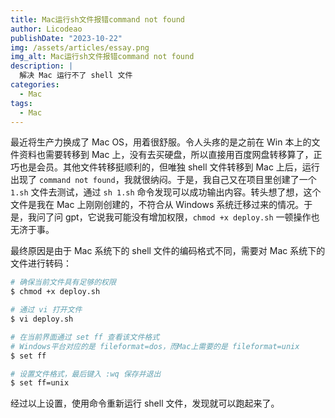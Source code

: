 ```yaml
---
title: Mac运行sh文件报错command not found
author: Licodeao
publishDate: "2023-10-22"
img: /assets/articles/essay.png
img_alt: Mac运行sh文件报错command not found
description: |
  解决 Mac 运行不了 shell 文件
categories:
  - Mac
tags:
  - Mac
---
```


最近将生产力换成了 Mac OS，用着很舒服。令人头疼的是之前在 Win 本上的文件资料也需要转移到 Mac 上，没有去买硬盘，所以直接用百度网盘转移算了，正巧也是会员。其他文件转移挺顺利的，但唯独 shell 文件转移到 Mac 上后，运行出现了 `command not found`，我就很纳闷。于是，我自己又在项目里创建了一个`1.sh` 文件去测试，通过 `sh 1.sh` 命令发现可以成功输出内容。转头想了想，这个文件是我在 Mac 上刚刚创建的，不符合从 Windows 系统迁移过来的情况。于是，我问了问 gpt，它说我可能没有增加权限，`chmod +x deploy.sh` 一顿操作也无济于事。

最终原因是由于 Mac 系统下的 shell 文件的编码格式不同，需要对 Mac 系统下的文件进行转码：

```bash
# 确保当前文件具有足够的权限
$ chmod +x deploy.sh
```

```bash
# 通过 vi 打开文件
$ vi deploy.sh
```

```bash
# 在当前界面通过 set ff 查看该文件格式
# Windows平台对应的是 fileformat=dos，而Mac上需要的是 fileformat=unix
$ set ff

# 设置文件格式，最后键入 :wq 保存并退出
$ set ff=unix
```

经过以上设置，使用命令重新运行 shell 文件，发现就可以跑起来了。
